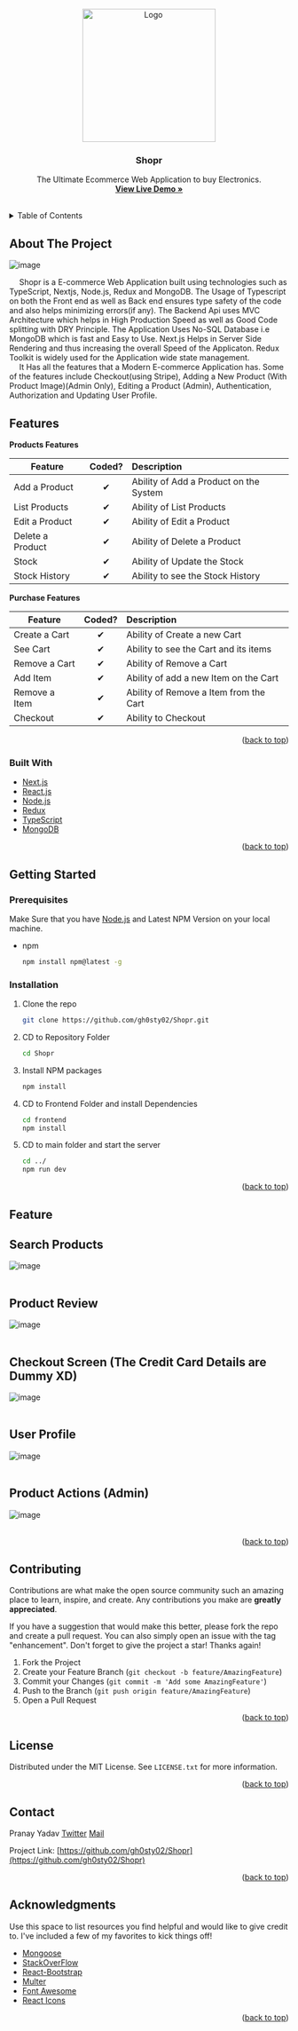 <div id="top"></div>

<!-- PROJECT LOGO -->
<br />
<div align="center">
  <a href="https://github.com/othneildrew/Best-README-Template">
    <img src="https://user-images.githubusercontent.com/78202013/150069365-94907903-35ad-4bf2-b842-e7888a2b8d21.png" alt="Logo" width="240" height="240">
  </a>

  <h3 align="center">Shopr</h3>

  <p align="center">
    The Ultimate Ecommerce Web Application to buy Electronics.
    <br />
    <a href="https://shopr.vercel.app/"><strong>View Live Demo »</strong></a>
    <br />
    <br />
    
  </p>
</div>

<!-- TABLE OF CONTENTS -->
<details>
  <summary>Table of Contents</summary>
  <ol>
    <li>
      <a href="#about-the-project">About The Project</a>
      <ul>
      <li><a href="#features">Features</a></li>
        <li><a href="#built-with">Built With</a></li>
      </ul>
    </li>
    <li>
      <a href="#getting-started">Getting Started</a>
      <ul>
        <li><a href="#prerequisites">Prerequisites</a></li>
        <li><a href="#installation">Installation</a></li>
      </ul>
    </li>
    <li><a href="#usage">Usage</a></li>
    <li><a href="#contributing">Contributing</a></li>
    <li><a href="#license">License</a></li>
    <li><a href="#contact">Contact</a></li>
    <li><a href="#acknowledgments">Acknowledgments</a></li>
  </ol>
</details>

<!-- ABOUT THE PROJECT -->

## About The Project

![image](https://user-images.githubusercontent.com/78202013/150067473-9462b52b-63ee-453f-91c7-b6b0e038b999.png)

&emsp; Shopr is a E-commerce Web Application built using technologies such as TypeScript, Nextjs, Node.js, Redux and MongoDB. The Usage of Typescript on both the Front end as well as Back end ensures type safety of the code and also helps minimizing errors(if any). The Backend Api uses MVC Architecture which helps in High Production Speed as well as Good Code splitting with DRY Principle. The Application Uses No-SQL Database i.e MongoDB which is fast and Easy to Use. Next.js Helps in Server Side Rendering and thus increasing the overall Speed of the Applicaton. Redux Toolkit is widely used for the Application wide state management.
<br/>
&emsp; It Has all the features that a Modern E-commerce Application has. Some of the features include Checkout(using Stripe), Adding a New Product (With Product Image)(Admin Only), Editing a Product (Admin), Authentication, Authorization and Updating User Profile.

## Features

<b>Products Features</b>

| Feature          |  Coded?  | Description                            |
| ---------------- | :------: | :------------------------------------- |
| Add a Product    | &#10004; | Ability of Add a Product on the System |
| List Products    | &#10004; | Ability of List Products               |
| Edit a Product   | &#10004; | Ability of Edit a Product              |
| Delete a Product | &#10004; | Ability of Delete a Product            |
| Stock            | &#10004; | Ability of Update the Stock            |
| Stock History    | &#10004; | Ability to see the Stock History       |

<b>Purchase Features</b>

| Feature       |  Coded?  | Description                            |
| ------------- | :------: | :------------------------------------- |
| Create a Cart | &#10004; | Ability of Create a new Cart           |
| See Cart      | &#10004; | Ability to see the Cart and its items  |
| Remove a Cart | &#10004; | Ability of Remove a Cart               |
| Add Item      | &#10004; | Ability of add a new Item on the Cart  |
| Remove a Item | &#10004; | Ability of Remove a Item from the Cart |
| Checkout      | &#10004; | Ability to Checkout                    |

<p align="right">(<a href="#top">back to top</a>)</p>

### Built With

- [Next.js](https://nextjs.org/)
- [React.js](https://reactjs.org/)
- [Node.js](https://nodejs.org/en/)
- [Redux](https://redux.js.org/)
- [TypeScript](https://www.typescriptlang.org/)
- [MongoDB](https://www.mongodb.com/)

<p align="right">(<a href="#top">back to top</a>)</p>

<!-- GETTING STARTED -->

## Getting Started

### Prerequisites

Make Sure that you have [Node.js](https://nodejs.org/en/) and Latest NPM Version on your local machine.

- npm
  ```sh
  npm install npm@latest -g
  ```

### Installation

1. Clone the repo
   ```sh
   git clone https://github.com/gh0sty02/Shopr.git
   ```
2. CD to Repository Folder
   ```sh
   cd Shopr
   ```
3. Install NPM packages
   ```sh
   npm install
   ```
4. CD to Frontend Folder and install Dependencies
   ```sh
   cd frontend
   npm install
   ```
5. CD to main folder and start the server
   ```sh
   cd ../
   npm run dev
   ```

<p align="right">(<a href="#top">back to top</a>)</p>

<!-- USAGE EXAMPLES -->

## Feature

## Search Products

![image](https://user-images.githubusercontent.com/78202013/150074398-f55f47cb-5ba4-4c76-8a42-e179839c63e3.png)
<br/>
<br/>

## Product Review

![image](https://user-images.githubusercontent.com/78202013/150074488-0dc58478-981b-425d-9259-8d05817439db.png)
<br/>
<br/>

## Checkout Screen (The Credit Card Details are Dummy XD)

![image](https://user-images.githubusercontent.com/78202013/150075970-4901e2c4-4830-486b-967f-48492225c22f.png)
<br/>
<br/>

## User Profile

![image](https://user-images.githubusercontent.com/78202013/150074272-3b2deccd-757a-4064-b311-2797d7b62bee.png)
<br/>
<br/>

## Product Actions (Admin)

![image](https://user-images.githubusercontent.com/78202013/150074588-3ae91766-faaa-4f8e-9ee2-a3c6bea18282.png)
<br/>
<br/>

<p align="right">(<a href="#top">back to top</a>)</p>

<!-- CONTRIBUTING -->

## Contributing

Contributions are what make the open source community such an amazing place to learn, inspire, and create. Any contributions you make are **greatly appreciated**.

If you have a suggestion that would make this better, please fork the repo and create a pull request. You can also simply open an issue with the tag "enhancement".
Don't forget to give the project a star! Thanks again!

1. Fork the Project
2. Create your Feature Branch (`git checkout -b feature/AmazingFeature`)
3. Commit your Changes (`git commit -m 'Add some AmazingFeature'`)
4. Push to the Branch (`git push origin feature/AmazingFeature`)
5. Open a Pull Request

<p align="right">(<a href="#top">back to top</a>)</p>

<!-- LICENSE -->

## License

Distributed under the MIT License. See `LICENSE.txt` for more information.

<p align="right">(<a href="#top">back to top</a>)</p>

<!-- CONTACT -->

## Contact

Pranay Yadav [Twitter](https://twitter.com/Pranayyadav08) [Mail](mailto:pranayyadav08@gmail.com)

Project Link: [https://github.com/gh0sty02/Shopr](https://github.com/gh0sty02/Shopr)

<p align="right">(<a href="#top">back to top</a>)</p>

<!-- ACKNOWLEDGMENTS -->

## Acknowledgments

Use this space to list resources you find helpful and would like to give credit to. I've included a few of my favorites to kick things off!

- [Mongoose](https://mongoosejs.com/)
- [StackOverFlow](https://stackoverflow.com/)
- [React-Bootstrap](https://react-bootstrap.github.io/)
- [Multer](https://github.com/expressjs/multer)
- [Font Awesome](https://fontawesome.com)
- [React Icons](https://react-icons.github.io/react-icons/search)

<p align="right">(<a href="#top">back to top</a>)</p>

<!-- MARKDOWN LINKS & IMAGES -->
<!-- https://www.markdownguide.org/basic-syntax/#reference-style-links -->

[contributors-shield]: https://img.shields.io/github/contributors/othneildrew/Best-README-Template.svg?style=for-the-badge
[contributors-url]: https://github.com/othneildrew/Best-README-Template/graphs/contributors
[forks-shield]: https://img.shields.io/github/forks/othneildrew/Best-README-Template.svg?style=for-the-badge
[forks-url]: https://github.com/othneildrew/Best-README-Template/network/members
[stars-shield]: https://img.shields.io/github/stars/othneildrew/Best-README-Template.svg?style=for-the-badge
[stars-url]: https://github.com/othneildrew/Best-README-Template/stargazers
[issues-shield]: https://img.shields.io/github/issues/othneildrew/Best-README-Template.svg?style=for-the-badge
[issues-url]: https://github.com/othneildrew/Best-README-Template/issues
[license-shield]: https://img.shields.io/github/license/othneildrew/Best-README-Template.svg?style=for-the-badge
[license-url]: https://github.com/othneildrew/Best-README-Template/blob/master/LICENSE.txt
[linkedin-shield]: https://img.shields.io/badge/-LinkedIn-black.svg?style=for-the-badge&logo=linkedin&colorB=555
[linkedin-url]: https://linkedin.com/in/othneildrew
[product-screenshot]: images/screenshot.png
